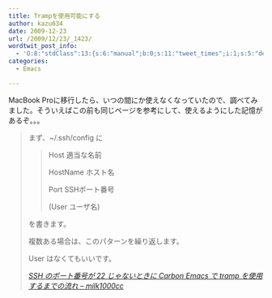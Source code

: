 ```yaml
---
title: Trampを使用可能にする
author: kazu634
date: 2009-12-23
url: /2009/12/23/_1423/
wordtwit_post_info:
  - 'O:8:"stdClass":13:{s:6:"manual";b:0;s:11:"tweet_times";i:1;s:5:"delay";i:0;s:7:"enabled";i:1;s:10:"separation";s:2:"60";s:7:"version";s:3:"3.7";s:14:"tweet_template";b:0;s:6:"status";i:2;s:6:"result";a:0:{}s:13:"tweet_counter";i:2;s:13:"tweet_log_ids";a:1:{i:0;i:5005;}s:9:"hash_tags";a:0:{}s:8:"accounts";a:1:{i:0;s:7:"kazu634";}}'
categories:
  - Emacs

---
```

<div class="section">
<p>
    MacBook Proに移行したら、いつの間にか使えなくなっていたので、調べてみました。そういえばこの前も同じページを参考にして、使えるようにした記憶があるぞ。。。
</p>
  
<blockquote title="SSH のポート番号が 22 じゃないときに Carbon Emacs で tramp を使用するまでの流れ - milk1000cc" cite="http://d.hatena.ne.jp/milk1000cc/20080813/1218598382">
<p>
      まず、~/.ssh/config に
</p>
    
<blockquote>
<p>
        Host 適当な名前
</p>
      
<p>
        HostName ホスト名
</p>
      
<p>
        Port SSHポート番号
</p>
      
<p>
        (User ユーザ名)
</p>
</blockquote>
    
<p>
      を書きます。
</p>
    
<p>
</p>
    
<p>
      複数ある場合は、このパターンを繰り返します。
</p>
    
<p>
</p>
    
<p>
      User はなくてもいいです。
</p>
    
<p>
<cite><a href="http://d.hatena.ne.jp/milk1000cc/20080813/1218598382" onclick="__gaTracker('send', 'event', 'outbound-article', 'http://d.hatena.ne.jp/milk1000cc/20080813/1218598382', 'SSH のポート番号が 22 じゃないときに Carbon Emacs で tramp を使用するまでの流れ &#8211; milk1000cc');" target="_blank">SSH のポート番号が 22 じゃないときに Carbon Emacs で tramp を使用するまでの流れ &#8211; milk1000cc</a></cite>
</p>
</blockquote>
</div>